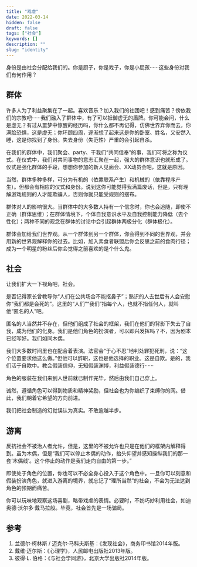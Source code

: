 ```yaml
---
title: "戏虐"
date: 2022-03-14
hidden: false
draft: false
tags: ["社会"]
keywords: []
description: ""
slug: "identity"
---
```


身份是由社会分配给我们的。你是厨子，你是戏子，你是小屁孩······这些身份对我们有何作用？



## 群体

许多人为了利益聚集在了一起。喜欢音乐？加入我们的社团吧！感到痛苦？傍依我们的宗教吧······我们融入了群体中，有了可以抵御虚无的盾牌。你可能会问，什么是虚无？有过从噩梦中惊醒的经历吗，你什么都不再记得，仿佛世界弃你而去，你满脸恐惧，这是虚无；你环顾四周，逐渐想了起来这是你的卧室、姓名，又安然入睡，这是你找到了身份。失去身份（失范性）严重的会引起自杀。

在我们的群体中，我们聚会、party、干我们“共同信奉”的事，我们可将之称为仪式。在仪式中，我们对共同事物的意志汇聚在一起，强大的群体意识也就形成了。仪式是强化群体的手段，想想你参加的新人见面会、XX动员会吧，这就是原因。

当然，群体多种多样，可分为有机的（依靠联系产生）和机械的（依靠程序产生）。但都会有相应的仪式和身份。说到这你可能觉得我满篇废话，但是，只有理解游戏规则的人才能欺骗人，否则你就只能受规则的摆布。

群体对人的影响很大。当群体中的大多数人持有一个信念时，你也会追随，即使不正确（群体思维）；在群体情境下，个体自我意识水平及自我控制能力降低（去个性化）；两种不同的观念在群体的讨论中会引起群体两极分化（群体极化）。

群体会加给我们世界观。从一个群体到另一个群体，你会得到不同的世界观，并会用新的世界观解释你的过去。比如，加入素食者联盟后你会反思之前的食肉行径；成为一个明星的粉丝后你会觉得之前喜欢的是个什么鬼。

## 社会

让我们扩大一下视角吧，社会。

是否记得家长曾教导你“人们在公共场合不能抠鼻子”；熟识的人去世后有人会安慰你“我们都是会死的”。这里的“人们”“我们”指每个人，也就不指任何人，就叫他“匿名的人”吧。

匿名的人当然并不存在，但他们组成了社会的框架，我们在他们的背影下失去了自我，成为他们的化身。我们是他们角色的扮演者，可以即兴发挥吗？不，因为剧本已经写好。我们如同木偶。

我们大多数时间里也在配合着表演。法官会“于心不忍”地判处罪犯死刑，说：“这个位置要求他这么做。”但他可以辞职，这也是他选择的职业。这是自欺。是的，我们活于自欺中。教会假装信仰，无知假装渊博，利益假装德行······

角色的服装在我们来到人世前就已制作完毕，然后由我们自己穿上。

诚然，遵循角色可以得到物质和精神奖励，但社会也为你编织了束缚你的网。借此，我们朝着它希望的方向前进。

我们把社会制造的幻觉误认为真实。不敢逾越半步。

## 游离

反抗社会不被治人者允许，但是，这里的不被允许也只是在他们的框架内解释得到。虽为木偶，但是“我们可以停止木偶的动作，抬头仰望并感知操纵我们的那一套‘木偶线’。这个停止的动作是我们走向自由的第一步。”

即使处于角色的位置，你也可以不必全身心投入于这个角色中。一旦你可以刻意和假装扮演角色，就进入游离的境界，就忘记了“理所当然”的社会，不会为无法达到角色的预期而痛苦。

你可以玩味地观察这场喜剧，略带戏虐的表情。必要时，不妨巧妙利用社会，如迪奥德·沃尔多·戴马拉般。毕竟，社会首先是一场骗局。

## 参考

1.  兰德尔·柯林斯 / 迈克尔·马科夫斯基：《发现社会》，商务印书馆2014年版。
2.  戴维·迈尔斯：《心理学》，人民邮电出版社2013年版。
3.  彼得·L. 伯格：《与社会学同游》，北京大学出版社2014年版。
